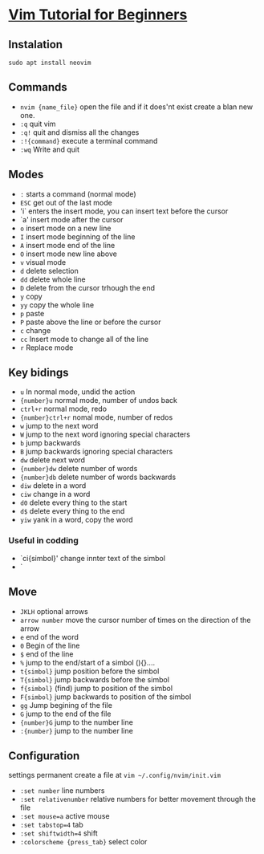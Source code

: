 # [Vim Tutorial for Beginners](https://www.youtube.com/watch?v=RZ4p-saaQkc&list=PLOtQYb9WRfK8a-eOy-y-svugArcIiGiqI&index=1) 
## Instalation
`sudo apt install neovim`

## Commands

- `nvim {name_file}` open the file and if it does'nt exist create a blan new one.
- `:q` quit vim
- `:q!` quit and dismiss all the changes
- `:!{command}` execute a terminal command
- `:wq` Write and quit

## Modes
- `:` starts a command (normal mode)
- `ESC` get out of the last mode
- 'i` enters the insert mode, you can insert text before the cursor
- `a' insert mode after the cursor
- `o` insert mode on a new line
- `I` insert mode beginning of the line
- `A` insert mode end of the line
- `O` insert mode new line above
- `v` visual mode
- `d` delete selection
- `dd` delete whole line
- `D` delete from the cursor trhough the end
- `y` copy
- `yy` copy the whole line
- `p` paste
- `P` paste above the line or before the cursor
- `c` change
- `cc` Insert mode to change all of the line
- `r` Replace mode

## Key bidings
- `u` In normal mode, undid the action
- `{number}u` normal mode, number of undos back
- `ctrl+r` normal mode, redo
- `{number}ctrl+r` nomal mode, number of redos
- `w` jump to the next word
- `W` jump to the next word ignoring special characters
- `b` jump backwards
- `B` jump backwards ignoring special characters
- `dw` delete next word
- `{number}dw` delete number of words
- `{number}db` delete number of words backwards
- `diw` delete in a word
- `ciw` change in a word
- `d0` delete every thing to the start
- `d$` delete every thing to the end
- `yiw` yank in a word, copy the word

### Useful in codding
- `ci{simbol}' change innter text of the simbol
- ` 
## Move
- `JKLH` optional arrows
- `arrow number` move the cursor number of times on the direction of the arrow
- `e` end of the word
- `0` Begin of the line
- `$` end of the line
- `%` jump to the end/start of a simbol (){}....
- `t{simbol}` jump position before the simbol
- `T{simbol}` jump backwards before the simbol
- `f{simbol}` (find) jump to position of the simbol
- `F{simbol}` jump backwards to position of the simbol
- `gg` Jump begining of the file
- `G` jump to the end of the file
- `{number}G` jump to the number line
- `:{number}` jump to the number line


## Configuration 
settings permanent create a file at `vim ~/.config/nvim/init.vim`
 
- `:set number` line numbers
- `:set relativenumber` relative numbers for better movement through the file
- `:set mouse=a` active mouse
- `:set tabstop=4` tab
- `:set shiftwidth=4` shift
- `:colorscheme {press_tab}` select color 







